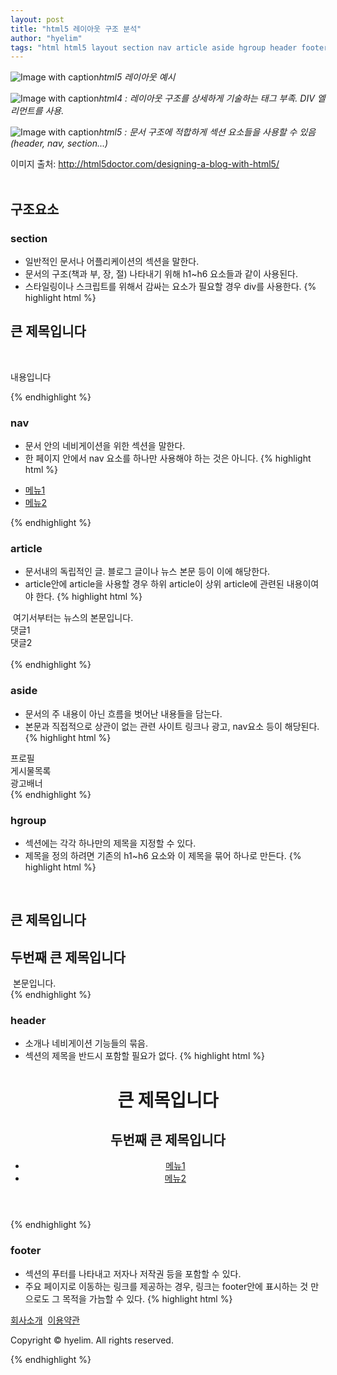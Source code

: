 ```yaml
---
layout: post
title: "html5 레이아웃 구조 분석"
author: "hyelim"
tags: "html html5 layout section nav article aside hgroup header footer" 
---
```


![Image with caption](http://blogfiles.naver.net/20161013_179/violetfoam_1476342013351G5XVr_JPEG/%BB%E7%C0%CC%C6%AE%B7%B9%C0%CC%BE%C6%BF%F4%B1%B8%C1%B6%BA%D0%BC%AE.jpg "Image with caption")_html5 레이아웃 예시_<br>

![Image with caption](http://postfiles15.naver.net/20110325_110/kkogom_1301048422865vNUIE_GIF/html5-before1.gif?type=w2 "Image with caption")_html4 : 레이아웃 구조를 상세하게 기술하는 태그 부족. DIV 엘리먼트를 사용._<br>

![Image with caption](http://postfiles14.naver.net/20110325_61/kkogom_1301048422761eW6h5_GIF/html5-after1.gif?type=w2 "Image with caption")_html5 : 문서 구조에 적합하게 섹션 요소들을 사용할 수 있음(header, nav, section...)_<br>

이미지 출처: http://html5doctor.com/designing-a-blog-with-html5/ <br><br>

## 구조요소
### section
- 일반적인 문서나 어플리케이션의 섹션을 말한다.
- 문서의 구조(책과 부, 장, 절) 나타내기 위해 h1~h6 요소들과 같이 사용된다.
- 스타일링이나 스크립트를 위해서 감싸는 요소가 필요할 경우 div를 사용한다.
{% highlight html %}
<section>
  <h1>큰 제목입니다</h1>
  <p>내용입니다</p>
</section>
{% endhighlight %}

### nav
- 문서 안의 네비게이션을 위한 섹션을 말한다.
- 한 페이지 안에서 nav 요소를 하나만 사용해야 하는 것은 아니다.
{% highlight html %}
<nav>
  <ul>
    <li><a href="#">메뉴1</a></li>
    <li><a href="#">메뉴2</a></li>
  </ul>
</nav>
{% endhighlight %}

### article
- 문서내의 독립적인 글. 블로그 글이나 뉴스 본문 등이 이에 해당한다.
- article안에 article을 사용할 경우 하위 article이 상위 article에 관련된 내용이여야 한다.
{% highlight html %}
<article>
  여기서부터는 뉴스의 본문입니다.
  <section class="comments">
    <article>댓글1</article>
    <article>댓글2</article>
  </section>
</article>
{% endhighlight %}

### aside
- 문서의 주 내용이 아닌 흐름을 벗어난 내용들을 담는다.
- 본문과 직접적으로 상관이 없는 관련 사이트 링크나 광고, nav요소 등이 해당된다.
{% highlight html %}
<aside>
  <section class="profile">프로필</section>
  <nav class="archives">게시물목록</nav>
  <section class="ad">광고배너</section>
</aside>
{% endhighlight %}

### hgroup
- 섹션에는 각각 하나만의 제목을 지정할 수 있다.
- 제목을 정의 하려면 기존의 h1~h6 요소와 이 제목을 묶어 하나로 만든다.
{% highlight html %}
<article>
  <hgroup>
    <h1>큰 제목입니다</h1>
    <h2>두번째 큰 제목입니다</h2>
  </hgroup>
  본문입니다.
</article>
{% endhighlight %}

### header
- 소개나 네비게이션 기능들의 묶음.
- 섹션의 제목을 반드시 포함할 필요가 없다.
{% highlight html %}
<header>
  <hgroup>
    <h1>큰 제목입니다</h1>
    <h2>두번째 큰 제목입니다</h2>
  </hgroup>
  <nav>
    <ul>
      <li><a href="#">메뉴1</a></li>
      <li><a href="#">메뉴2</a></li>
   </ul>
  </nav>
</header>
{% endhighlight %}

### footer
- 섹션의 푸터를 나타내고 저자나 저작권 등을 포함할 수 있다.
- 주요 페이지로 이동하는 링크를 제공하는 경우, 링크는 footer안에 표시하는 것 만으로도 그 목적을 가늠할 수 있다.
{% highlight html %}
<footer>
  <a href="#">회사소개</a>
  <a href="#">이용약관</a>
  <p>Copyright © hyelim. All rights reserved.</p>
</footer>
{% endhighlight %} 
